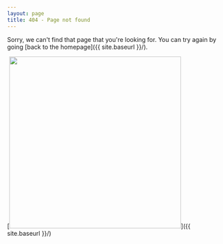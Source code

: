 ```yaml
---
layout: page
title: 404 - Page not found
---
```


Sorry, we can't find that page that you're looking for. You can try again by
going [back to the homepage]({{ site.baseurl }}/).

[<img src="{{ site.baseurl }}/images/osso-avatar.png" style="width: 400px;"/>]({{ site.baseurl }}/)
